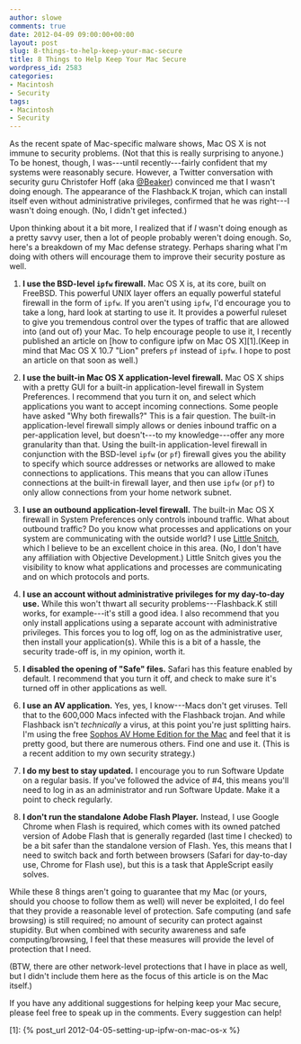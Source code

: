 ```yaml
---
author: slowe
comments: true
date: 2012-04-09 09:00:00+00:00
layout: post
slug: 8-things-to-help-keep-your-mac-secure
title: 8 Things to Help Keep Your Mac Secure
wordpress_id: 2583
categories:
- Macintosh
- Security
tags:
- Macintosh
- Security
---
```


As the recent spate of Mac-specific malware shows, Mac OS X is not immune to security problems. (Not that this is really surprising to anyone.) To be honest, though, I was---until recently---fairly confident that my systems were reasonably secure. However, a Twitter conversation with security guru Christofer Hoff (aka [@Beaker](http://twitter.com/#!/beaker)) convinced me that I wasn't doing enough. The appearance of the Flashback.K trojan, which can install itself even without administrative privileges, confirmed that he was right---I wasn't doing enough. (No, I didn't get infected.)

Upon thinking about it a bit more, I realized that if _I_ wasn't doing enough as a pretty savvy user, then a lot of people probably weren't doing enough. So, here's a breakdown of my Mac defense strategy. Perhaps sharing what I'm doing with others will encourage them to improve their security posture as well.

1. **I use the BSD-level `ipfw` firewall.** Mac OS X is, at its core, built on FreeBSD. This powerful UNIX layer offers an equally powerful stateful firewall in the form of `ipfw`. If you aren't using `ipfw`, I'd encourage you to take a long, hard look at starting to use it. It provides a powerful ruleset to give you tremendous control over the types of traffic that are allowed into (and out of) your Mac. To help encourage people to use it, I recently published an article on [how to configure ipfw on Mac OS X][1].(Keep in mind that Mac OS X 10.7 "Lion" prefers `pf` instead of `ipfw`. I hope to post an article on that soon as well.)

2. **I use the built-in Mac OS X application-level firewall.** Mac OS X ships with a pretty GUI for a built-in application-level firewall in System Preferences. I recommend that you turn it on, and select which applications you want to accept incoming connections. Some people have asked "Why both firewalls?" This is a fair question. The built-in application-level firewall simply allows or denies inbound traffic on a per-application level, but doesn't---to my knowledge---offer any more granularity than that. Using the built-in application-level firewall in conjunction with the BSD-level `ipfw` (or `pf`) firewall gives you the ability to specify which source addresses or networks are allowed to make connections to applications. This means that you can allow iTunes connections at the built-in firewall layer, and then use `ipfw` (or `pf`) to only allow connections from your home network subnet.

3. **I use an outbound application-level firewall.** The built-in Mac OS X firewall in System Preferences only controls inbound traffic. What about outbound traffic? Do you know what processes and applications on your system are communicating with the outside world? I use [Little Snitch](http://www.obdev.at/products/littlesnitch/index.html), which I believe to be an excellent choice in this area. (No, I don't have any affiliation with Objective Development.) Little Snitch gives you the visibility to know what applications and processes are communicating and on which protocols and ports.

4. **I use an account without administrative privileges for my day-to-day use.** While this won't thwart all security problems---Flashback.K still works, for example---it's still a good idea. I also recommend that you only install applications using a separate account with administrative privileges. This forces you to log off, log on as the administrative user, then install your application(s). While this is a bit of a hassle, the security trade-off is, in my opinion, worth it.

5. **I disabled the opening of "Safe" files.** Safari has this feature enabled by default. I recommend that you turn it off, and check to make sure it's turned off in other applications as well.

6. **I use an AV application.** Yes, yes, I know---Macs don't get viruses. Tell that to the 600,000 Macs infected with the Flashback trojan. And while Flashback isn't _technically_ a virus, at this point you're just splitting hairs. I'm using the free [Sophos AV Home Edition for the Mac](http://www.sophos.com/en-us/products/free-tools/sophos-antivirus-for-mac-home-edition.aspx) and feel that it is pretty good, but there are numerous others. Find one and use it. (This is a recent addition to my own security strategy.)

7. **I do my best to stay updated.** I encourage you to run Software Update on a regular basis. If you've followed the advice of #4, this means you'll need to log in as an administrator and run Software Update. Make it a point to check regularly.

8. **I don't run the standalone Adobe Flash Player.** Instead, I use Google Chrome when Flash is required, which comes with its owned patched version of Adobe Flash that is generally regarded (last time I checked) to be a bit safer than the standalone version of Flash. Yes, this means that I need to switch back and forth between browsers (Safari for day-to-day use, Chrome for Flash use), but this is a task that AppleScript easily solves.

While these 8 things aren't going to guarantee that my Mac (or yours, should you choose to follow them as well) will never be exploited, I do feel that they provide a reasonable level of protection. Safe computing (and safe browsing) is still required; no amount of security can protect against stupidity. But when combined with security awareness and safe computing/browsing, I feel that these measures will provide the level of protection that I need.

(BTW, there are other network-level protections that I have in place as well, but I didn't include them here as the focus of this article is on the Mac itself.)

If you have any additional suggestions for helping keep your Mac secure, please feel free to speak up in the comments. Every suggestion can help!

[1]: {% post_url 2012-04-05-setting-up-ipfw-on-mac-os-x %}
